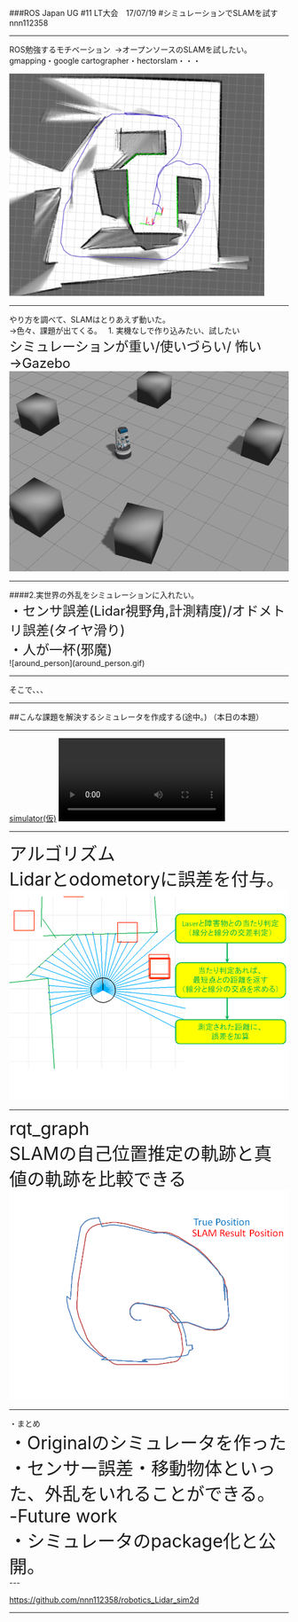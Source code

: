 ###ROS Japan UG #11 LT大会　17/07/19 
#シミュレーションでSLAMを試す
nnn112358

---

  ROS勉強するモチベーション  
 →オープンソースのSLAMを試したい。  
  gmapping・google cartographer・hectorslam・・・
  
![robot1](SLAM_image.png)


---
<div style="text-align: left;">
やり方を調べて、SLAMはとりあえず動いた。<br>
→色々、課題が出てくる。  
1. 実機なしで作り込みたい、試したい<br> 
<font size="5">シミュレーションが重い/使いづらい/ 怖い→Gazebo <br></font>
 </div>
<img src="gazebo.png" alt="" >

---

<div style="text-align: left;">
####2.実世界の外乱をシミュレーションに入れたい。<br> 
<font size="5">・センサ誤差(Lidar視野角,計測精度)/オドメトリ誤差(タイヤ滑り)<br>
・人が一杯(邪魔)</font>
</div>
![around_person](around_person.gif)

---

そこで、、、    

---

##こんな課題を解決するシミュレータを作成する(途中。)
（本日の本題）  

---
[simulator(仮)](https://github.com/nnn112358/robotics_Lidar_sim2d)
![robot_video](robot_slam_video.mp4)

---

<font size="6">アルゴリズム<br>
Lidarとodometoryに誤差を付与。</font>
![robot](Lidar_cal2.png)


---

<font size="6">rqt_graph<br>
SLAMの自己位置推定の軌跡と真値の軌跡を比較できる</font>
<img src="Lidar_cal4.png" alt="">


---
<div style="text-align: left;">
・まとめ<br>
<font size="6">
・Originalのシミュレータを作った<br>
・センサー誤差・移動物体といった、外乱をいれることができる。<br>
-Future work<br>
・シミュレータのpackage化と公開。<br>
</font></div>
---

https://github.com/nnn112358/robotics_Lidar_sim2d

---


